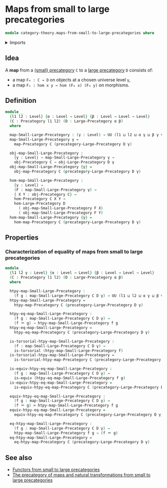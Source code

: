 # Maps from small to large precategories

```agda
module category-theory.maps-from-small-to-large-precategories where
```

<details><summary>Imports</summary>

```agda
open import category-theory.large-precategories
open import category-theory.maps-precategories
open import category-theory.precategories

open import foundation.equivalences
open import foundation.identity-types
open import foundation.torsorial-type-families
open import foundation.universe-levels
```

</details>

## Idea

A **map** from a [(small) precategory](category-theory.precategories.md) `C` to
a [large precategory](category-theory.large-precategories.md) `D` consists of:

- a map `F₀ : C → D` on objects at a chosen universe level `γ`,
- a map `F₁ : hom x y → hom (F₀ x) (F₀ y)` on morphisms.

## Definition

```agda
module _
  {l1 l2 : Level} {α : Level → Level} {β : Level → Level → Level}
  (C : Precategory l1 l2) (D : Large-Precategory α β)
  where

  map-Small-Large-Precategory : (γ : Level) → UU (l1 ⊔ l2 ⊔ α γ ⊔ β γ γ)
  map-Small-Large-Precategory γ =
    map-Precategory C (precategory-Large-Precategory D γ)

  obj-map-Small-Large-Precategory :
    {γ : Level} → map-Small-Large-Precategory γ →
    obj-Precategory C → obj-Large-Precategory D γ
  obj-map-Small-Large-Precategory {γ} =
    obj-map-Precategory C (precategory-Large-Precategory D γ)

  hom-map-Small-Large-Precategory :
    {γ : Level} →
    (F : map-Small-Large-Precategory γ) →
    { X Y : obj-Precategory C} →
    hom-Precategory C X Y →
    hom-Large-Precategory D
      ( obj-map-Small-Large-Precategory F X)
      ( obj-map-Small-Large-Precategory F Y)
  hom-map-Small-Large-Precategory {γ} =
    hom-map-Precategory C (precategory-Large-Precategory D γ)
```

## Properties

### Characterization of equality of maps from small to large precategories

```agda
module _
  {l1 l2 γ : Level} {α : Level → Level} {β : Level → Level → Level}
  (C : Precategory l1 l2) (D : Large-Precategory α β)
  where

  htpy-map-Small-Large-Precategory :
    (f g : map-Small-Large-Precategory C D γ) → UU (l1 ⊔ l2 ⊔ α γ ⊔ β γ γ)
  htpy-map-Small-Large-Precategory =
    htpy-map-Precategory C (precategory-Large-Precategory D γ)

  htpy-eq-map-Small-Large-Precategory :
    (f g : map-Small-Large-Precategory C D γ) →
    (f ＝ g) → htpy-map-Small-Large-Precategory f g
  htpy-eq-map-Small-Large-Precategory =
    htpy-eq-map-Precategory C (precategory-Large-Precategory D γ)

  is-torsorial-htpy-map-Small-Large-Precategory :
    (f : map-Small-Large-Precategory C D γ) →
    is-torsorial (htpy-map-Small-Large-Precategory f)
  is-torsorial-htpy-map-Small-Large-Precategory =
    is-torsorial-htpy-map-Precategory C (precategory-Large-Precategory D γ)

  is-equiv-htpy-eq-map-Small-Large-Precategory :
    (f g : map-Small-Large-Precategory C D γ) →
    is-equiv (htpy-eq-map-Small-Large-Precategory f g)
  is-equiv-htpy-eq-map-Small-Large-Precategory =
    is-equiv-htpy-eq-map-Precategory C (precategory-Large-Precategory D γ)

  equiv-htpy-eq-map-Small-Large-Precategory :
    (f g : map-Small-Large-Precategory C D γ) →
    (f ＝ g) ≃ htpy-map-Small-Large-Precategory f g
  equiv-htpy-eq-map-Small-Large-Precategory =
    equiv-htpy-eq-map-Precategory C (precategory-Large-Precategory D γ)

  eq-htpy-map-Small-Large-Precategory :
    (f g : map-Small-Large-Precategory C D γ) →
    htpy-map-Small-Large-Precategory f g → (f ＝ g)
  eq-htpy-map-Small-Large-Precategory =
    eq-htpy-map-Precategory C (precategory-Large-Precategory D γ)
```

## See also

- [Functors from small to large precategories](category-theory.functors-from-small-to-large-precategories.md)
- [The precategory of maps and natural transformations from small to large precategories](category-theory.precategory-of-maps-from-small-to-large-precategories.md)

